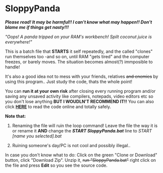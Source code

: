# SloppyPanda
***Please read! It may be harmful!! I can't know what may happen!! Don't blame me if things get nasty!!!***

*"Oops! A panda tripped on your RAM's workbench! Spilt coconut juice is everywhere!"*

This is a batch file that **STARTS** it self repeatedly, and the called "clones" run themselves too -and so on, until RAM "gets tired" and the computer freezes, or barely moves. The situation becomes almost(?) immposible to handle!

It's also a good idea not to mess with your friends, relatives ~~and enemies~~ by using this program.. Just study the code, thats the whole point!

You can **run it at your own risk** after closing every running program and/or saving any unsaved activity like compilers, notepads, video editors etc so you don't lose anything **BUT I WOUDLN'T RECOMMEND IT!!** You can also click [**HERE**](https://github.com/creatorpanda/SloppyPanda/blob/master/SloppyPanda.bat) to read the code online and totally safely.

**Note that:**

1) Renaming the file will ruin the loop command! Leave the file the way it is or rename it **AND** change the 
***START SloppyPanda.bat*** line to 
*START [name you selected].bat*

2) Ruining someone's day/PC is not cool and possibly illegal..

In case you don't know what to do: Click on the green "Clone or Download" button, click "Download Zip". Unzip it, ~~run "SloppyPanda.bat"~~  right click on the file and press **Edit** so you see the source code.
